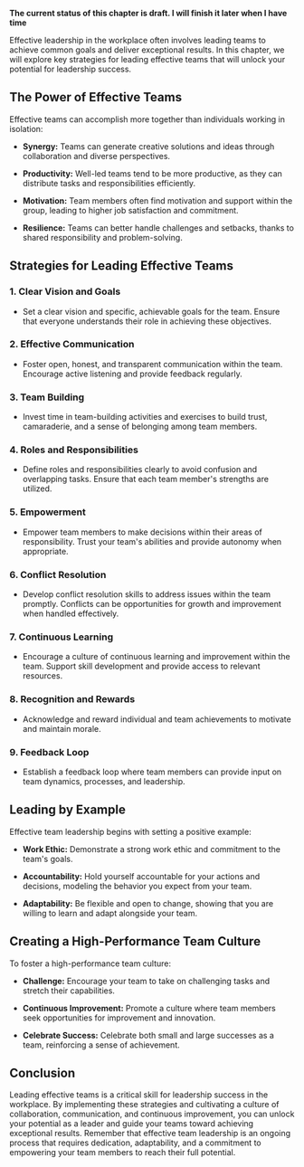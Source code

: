 **The current status of this chapter is draft. I will finish it later when I have time**

Effective leadership in the workplace often involves leading teams to achieve common goals and deliver exceptional results. In this chapter, we will explore key strategies for leading effective teams that will unlock your potential for leadership success.

The Power of Effective Teams
----------------------------

Effective teams can accomplish more together than individuals working in isolation:

* **Synergy:** Teams can generate creative solutions and ideas through collaboration and diverse perspectives.

* **Productivity:** Well-led teams tend to be more productive, as they can distribute tasks and responsibilities efficiently.

* **Motivation:** Team members often find motivation and support within the group, leading to higher job satisfaction and commitment.

* **Resilience:** Teams can better handle challenges and setbacks, thanks to shared responsibility and problem-solving.

Strategies for Leading Effective Teams
--------------------------------------

### 1. **Clear Vision and Goals**

* Set a clear vision and specific, achievable goals for the team. Ensure that everyone understands their role in achieving these objectives.

### 2. **Effective Communication**

* Foster open, honest, and transparent communication within the team. Encourage active listening and provide feedback regularly.

### 3. **Team Building**

* Invest time in team-building activities and exercises to build trust, camaraderie, and a sense of belonging among team members.

### 4. **Roles and Responsibilities**

* Define roles and responsibilities clearly to avoid confusion and overlapping tasks. Ensure that each team member's strengths are utilized.

### 5. **Empowerment**

* Empower team members to make decisions within their areas of responsibility. Trust your team's abilities and provide autonomy when appropriate.

### 6. **Conflict Resolution**

* Develop conflict resolution skills to address issues within the team promptly. Conflicts can be opportunities for growth and improvement when handled effectively.

### 7. **Continuous Learning**

* Encourage a culture of continuous learning and improvement within the team. Support skill development and provide access to relevant resources.

### 8. **Recognition and Rewards**

* Acknowledge and reward individual and team achievements to motivate and maintain morale.

### 9. **Feedback Loop**

* Establish a feedback loop where team members can provide input on team dynamics, processes, and leadership.

Leading by Example
------------------

Effective team leadership begins with setting a positive example:

* **Work Ethic:** Demonstrate a strong work ethic and commitment to the team's goals.

* **Accountability:** Hold yourself accountable for your actions and decisions, modeling the behavior you expect from your team.

* **Adaptability:** Be flexible and open to change, showing that you are willing to learn and adapt alongside your team.

Creating a High-Performance Team Culture
----------------------------------------

To foster a high-performance team culture:

* **Challenge:** Encourage your team to take on challenging tasks and stretch their capabilities.

* **Continuous Improvement:** Promote a culture where team members seek opportunities for improvement and innovation.

* **Celebrate Success:** Celebrate both small and large successes as a team, reinforcing a sense of achievement.

Conclusion
----------

Leading effective teams is a critical skill for leadership success in the workplace. By implementing these strategies and cultivating a culture of collaboration, communication, and continuous improvement, you can unlock your potential as a leader and guide your teams toward achieving exceptional results. Remember that effective team leadership is an ongoing process that requires dedication, adaptability, and a commitment to empowering your team members to reach their full potential.
